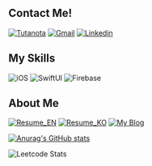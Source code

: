 ## Contact Me!
[![Tutanota](https://img.shields.io/badge/sb12@tuta.io-840010?style=flat-square&logo=Tutanota&logoColor=white)](mailto:sb12@tuta.io)  [![Gmail](https://img.shields.io/badge/ponoponong@gmail.com-EA4335?style=flat-square&logo=Gmail&logoColor=white)](mailto:ponoponong@gmail.com)  [![Linkedin](https://img.shields.io/badge/Seongbeom%20Hong-0A66C2?style=flat-square&logo=LinkedIn&logoColor=white)](https://www.linkedin.com/in/seongbeom-hong-38b543226)

## My Skills
![iOS](https://img.shields.io/badge/iOS-000000?style=flat-square&logo=iOS&logoColor=white) ![SwiftUI](https://img.shields.io/badge/SwiftUI-64DADA?style=flat-square&logo=Swift&logoColor=black) ![Firebase](https://img.shields.io/badge/Firebase-FFCA28?style=flat-square&logo=Firebase&logoColor=black)

## About Me
[![Resume_EN](https://img.shields.io/badge/Resume_EN-6078FF?style=flat-square&logo=ReadMe&logoColor=white)](https://stevehongdev.notion.site/Hi-I-m-Seongbeom-Hong-d5bb0df9adf2402db3e31e6ee90fadb2?pvs=4)  [![Resume_KO](https://img.shields.io/badge/Resume_KO-6078FF?style=flat-square&logo=ReadMe&logoColor=white)](https://stevehongdev.notion.site/9aae6024ac6242e8bd19570e3c71c2db?pvs=4)  [![My Blog](https://img.shields.io/badge/My_Blog-20C997?style=flat-square&logo=Velog&logoColor=white)](https://velog.io/@stevehonggg/posts)
  
[![Anurag's GitHub stats](https://github-readme-stats-git-masterrstaa-rickstaa.vercel.app/api?username=SteveHongDev)](https://github.com/anuraghazra/github-readme-stats)

![Leetcode Stats](https://leetcard.jacoblin.cool/SteveHongDev)
